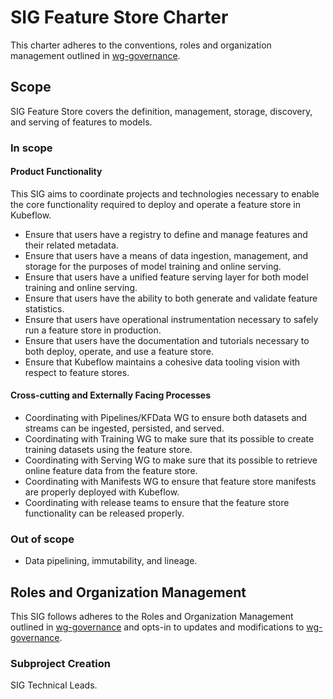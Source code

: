 # SIG Feature Store Charter

This charter adheres to the conventions, roles and organization management outlined in [wg-governance].

## Scope

SIG Feature Store covers the definition, management, storage, discovery, and serving of features to models.

### In scope

#### Product Functionality

This SIG aims to coordinate projects and technologies necessary to enable the core functionality required to deploy and operate a feature store in Kubeflow.

- Ensure that users have a registry to define and manage features and their related metadata.
- Ensure that users have a means of data ingestion, management, and storage for the purposes of model training and online serving.
- Ensure that users have a unified feature serving layer for both model training and online serving.
- Ensure that users have the ability to both generate and validate feature statistics.
- Ensure that users have operational instrumentation necessary to safely run a feature store in production.
- Ensure that users have the documentation and tutorials necessary to both deploy, operate, and use a feature store.
- Ensure that Kubeflow maintains a cohesive data tooling vision with respect to feature stores.

#### Cross-cutting and Externally Facing Processes

- Coordinating with Pipelines/KFData WG to ensure both datasets and streams can be ingested, persisted, and served.
- Coordinating with Training WG to make sure that its possible to create training datasets using the feature store.
- Coordinating with Serving WG to make sure that its possible to retrieve online feature data from the feature store.
- Coordinating with Manifests WG to ensure that feature store manifests are properly deployed with Kubeflow.
- Coordinating with release teams to ensure that the feature store functionality can be released properly.

### Out of scope

- Data pipelining, immutability, and lineage.

## Roles and Organization Management

This SIG follows adheres to the Roles and Organization Management outlined in [wg-governance]
and opts-in to updates and modifications to [wg-governance].

### Subproject Creation

SIG Technical Leads.

[wg-governance]: ../wgs/wg-governance.md
